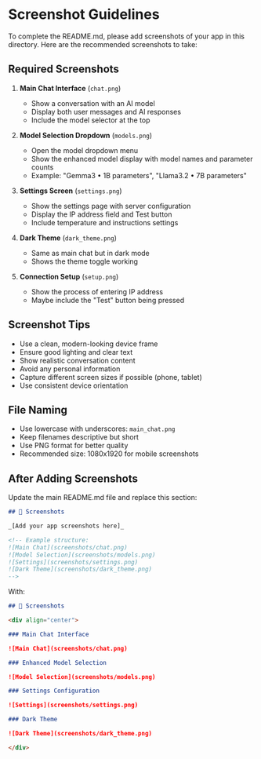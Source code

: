# Screenshot Guidelines

To complete the README.md, please add screenshots of your app in this directory. Here are the recommended screenshots to take:

## Required Screenshots

1. **Main Chat Interface** (`chat.png`)

   - Show a conversation with an AI model
   - Display both user messages and AI responses
   - Include the model selector at the top

2. **Model Selection Dropdown** (`models.png`)

   - Open the model dropdown menu
   - Show the enhanced model display with model names and parameter counts
   - Example: "Gemma3 • 1B parameters", "Llama3.2 • 7B parameters"

3. **Settings Screen** (`settings.png`)

   - Show the settings page with server configuration
   - Display the IP address field and Test button
   - Include temperature and instructions settings

4. **Dark Theme** (`dark_theme.png`)

   - Same as main chat but in dark mode
   - Shows the theme toggle working

5. **Connection Setup** (`setup.png`)
   - Show the process of entering IP address
   - Maybe include the "Test" button being pressed

## Screenshot Tips

- Use a clean, modern-looking device frame
- Ensure good lighting and clear text
- Show realistic conversation content
- Avoid any personal information
- Capture different screen sizes if possible (phone, tablet)
- Use consistent device orientation

## File Naming

- Use lowercase with underscores: `main_chat.png`
- Keep filenames descriptive but short
- Use PNG format for better quality
- Recommended size: 1080x1920 for mobile screenshots

## After Adding Screenshots

Update the main README.md file and replace this section:

```markdown
## 📱 Screenshots

_[Add your app screenshots here]_

<!-- Example structure:
![Main Chat](screenshots/chat.png)
![Model Selection](screenshots/models.png)
![Settings](screenshots/settings.png)
![Dark Theme](screenshots/dark_theme.png)
-->
```

With:

```markdown
## 📱 Screenshots

<div align="center">

### Main Chat Interface

![Main Chat](screenshots/chat.png)

### Enhanced Model Selection

![Model Selection](screenshots/models.png)

### Settings Configuration

![Settings](screenshots/settings.png)

### Dark Theme

![Dark Theme](screenshots/dark_theme.png)

</div>
```
